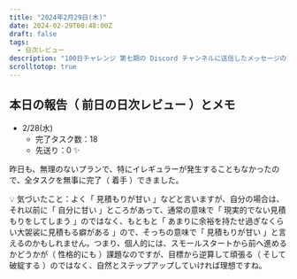```yaml
---
title: "2024年2月29日(木)"
date: 2024-02-29T00:48:00Z
draft: false
tags:
  - 日次レビュー
description: "100日チャレンジ 第七期の Discord チャンネルに送信したメッセージのアーカイブ"
scrolltotop: true
---
```


## 本日の報告（ 前日の日次レビュー ）とメモ

- 2/28(水)
  - 完了タスク数：18
  - 先送り：0 ✨

昨日も、無理のないプランで、特にイレギュラーが発生することもなかったので、全タスクを無事に完了（ 着手 ）できました。

💡 気づいたこと：よく「 見積もりが甘い 」などと言いますが、自分の場合は、それ以前に「 自分に甘い 」ところがあって、通常の意味で「 現実的でない見積もりをしてしまう 」のではなく、もともと「 あまりに余裕を持たせ過ぎなくらい大袈裟に見積もる癖がある 」ので、そっちの意味で「 見積もりが甘い 」と言えるのかもしれません。つまり、個人的には、スモールスタートから前へ進めるかどうかが（ 性格的にも ）課題なのですが、目標から逆算して頑張る（ そして破綻する ）のではなく、自然とステップアップしていければ理想ですね。
